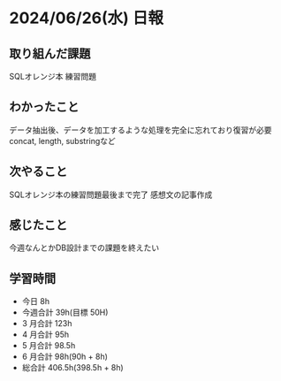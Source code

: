 # 2024/06/26(水) 日報

## 取り組んだ課題
SQLオレンジ本 練習問題

## わかったこと
データ抽出後、データを加工するような処理を完全に忘れており復習が必要
concat, length, substringなど

## 次やること
SQLオレンジ本の練習問題最後まで完了
感想文の記事作成

## 感じたこと
今週なんとかDB設計までの課題を終えたい

## 学習時間

- 今日 8h
- 今週合計 39h(目標 50H)
- 3 月合計 123h
- 4 月合計 95h
- 5 月合計 98.5h
- 6 月合計 98h(90h + 8h)
- 総合計 406.5h(398.5h + 8h)
